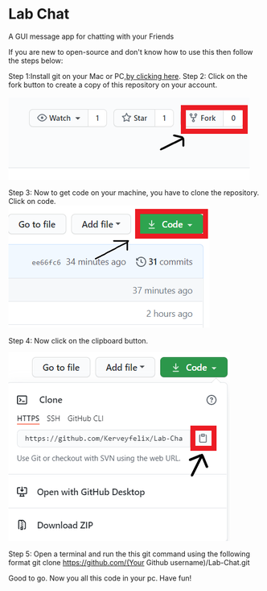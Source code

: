 # Lab Chat
A GUI message app for chatting with your Friends

If you are new to open-source and don't know how to use this then follow the steps below:

Step 1:Install git on your Mac or PC,[by clicking here]( https://help.github.com/articles/set-up-git/).
Step 2: Click on the fork button to create a copy of this repository on your account.
<br>
<br>
<img src="Assets/fork.png" alt="fork">

Step 3: Now to get code on your machine, you have to clone the repository. Click on code.
<br>
<img src=Assets/clone.png  alt="code">

Step 4: Now click on the clipboard button.
<br>

<img src="Assets/copy-to-clipboard.png" alt="copy-to-clipboard">

Step 5: Open a terminal and run the this git command using the following format
git clone https://github.com/(Your Github username)/Lab-Chat.git

Good to go. Now you all this code in your pc. Have fun!
